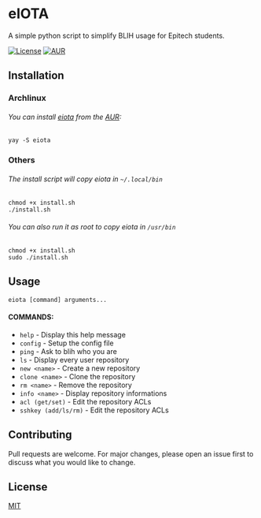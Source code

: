 # eIOTA
A simple python script to simplify BLIH usage for Epitech students.

[![License](https://img.shields.io/github/license/mrCaelum/eiota)](http://badges.mit-license.org)
[![AUR](https://img.shields.io/aur/version/eiota)](https://aur.archlinux.org/packages/eiota/)

## Installation

### Archlinux

###### You can install [eiota](https://aur.archlinux.org/packages/eiota/) from the [AUR](https://aur.archlinux.org/):
```
yay -S eiota
```

### Others

###### The install script will copy eiota in `~/.local/bin`
```
chmod +x install.sh
./install.sh
```

###### You can also run it as root to copy eiota in `/usr/bin`
```
chmod +x install.sh
sudo ./install.sh
```

## Usage

```
eiota [command] arguments...
```

#### COMMANDS:
- `help`               - Display this help message
- `config`              - Setup the config file
- `ping`               - Ask to blih who you are
- `ls`                 - Display every user repository
- `new <name>`         - Create a new repository
- `clone <name>`       - Clone the repository
- `rm <name>`          - Remove the repository
- `info <name>`        - Display repository informations
- `acl (get/set)`      - Edit the repository ACLs
- `sshkey (add/ls/rm)` - Edit the repository ACLs

## Contributing
Pull requests are welcome. For major changes, please open an issue first to discuss what you would like to change.

## License
[MIT](https://choosealicense.com/licenses/mit/)
